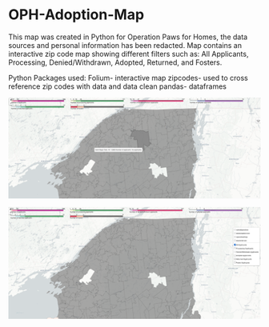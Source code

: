 # OPH-Adoption-Map
This map was created in Python for Operation Paws for Homes, the data sources and personal information has been redacted.
Map contains an interactive zip code map showing different filters such as: All Applicants, Processing, Denied/Withdrawn, Adopted, Returned, and Fosters.

Python Packages used:
Folium- interactive map
zipcodes- used to cross reference zip codes with data and data clean
pandas- dataframes

![alt text](1.PNG)

![alt text](2.PNG)
